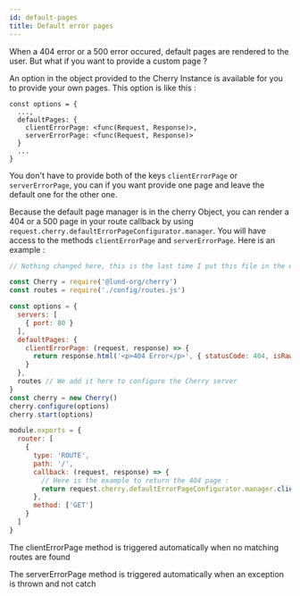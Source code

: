 ```yaml
---
id: default-pages
title: Default error pages 
---
```


When a 404 error or a 500 error occured, default pages are rendered to the user.
But what if you want to provide a custom page ?

An option in the object provided to the Cherry Instance is available for you to provide your own pages.
This option is like this :

```
const options = {
  ...,
  defaultPages: {
    clientErrorPage: <func(Request, Response)>,
    serverErrorPage: <func(Request, Response)>
  }
  ...
}

```

You don't have to provide both of the keys `clientErrorPage` or `serverErrorPage`, you can if you want provide one page and leave the default one for the other one.

Because the default page manager is in the cherry Object, you can render a 404 or a 500 page in your route callback by using `request.cherry.defaultErrorPageConfigurator.manager`. You will have access to the methods `clientErrorPage` and `serverErrorPage`. Here is an example :

<!--DOCUSAURUS_CODE_TABS-->
<!-- main.js -->

```javascript
// Nothing changed here, this is the last time I put this file in the example, assume in the next ones the file doesn't change

const Cherry = require('@lund-org/cherry')
const routes = require('./config/routes.js')

const options = {
  servers: [
    { port: 80 }
  ],
  defaultPages: {
    clientErrorPage: (request, response) => {
      return response.html('<p>404 Error</p>', { statusCode: 404, isRaw: true })
    }
  },
  routes // We add it here to configure the Cherry server
}
const cherry = new Cherry()
cherry.configure(options)
cherry.start(options)
```

<!-- config/routes.js -->

```javascript
module.exports = {
  router: [
    {
      type: 'ROUTE',
      path: '/',
      callback: (request, response) => {
        // Here is the example to return the 404 page :
        return request.cherry.defaultErrorPageConfigurator.manager.clientErrorPage(request, response)
      },
      method: ['GET']
    }
  ]
}
```

<!--END_DOCUSAURUS_CODE_TABS-->

The clientErrorPage method is triggered automatically when no matching routes are found

The serverErrorPage method is triggered automatically when an exception is thrown and not catch
